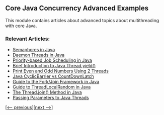 ## Core Java Concurrency Advanced Examples

This module contains articles about advanced topics about multithreading with core Java.

### Relevant Articles: 
- [Semaphores in Java](https://www.baeldung.com/java-semaphore)
- [Daemon Threads in Java](https://www.baeldung.com/java-daemon-thread)
- [Priority-based Job Scheduling in Java](https://www.baeldung.com/java-priority-job-schedule)
- [Brief Introduction to Java Thread.yield()](https://www.baeldung.com/java-thread-yield)
- [Print Even and Odd Numbers Using 2 Threads](https://www.baeldung.com/java-even-odd-numbers-with-2-threads)
- [Java CyclicBarrier vs CountDownLatch](https://www.baeldung.com/java-cyclicbarrier-countdownlatch)
- [Guide to the Fork/Join Framework in Java](https://www.baeldung.com/java-fork-join)
- [Guide to ThreadLocalRandom in Java](https://www.baeldung.com/java-thread-local-random)
- [The Thread.join() Method in Java](https://www.baeldung.com/java-thread-join)
- [Passing Parameters to Java Threads](https://www.baeldung.com/java-thread-parameters)

[[<-- previous]](/core-java-modules/core-java-concurrency-advanced)[[next -->]](/core-java-modules/core-java-concurrency-advanced-3)
